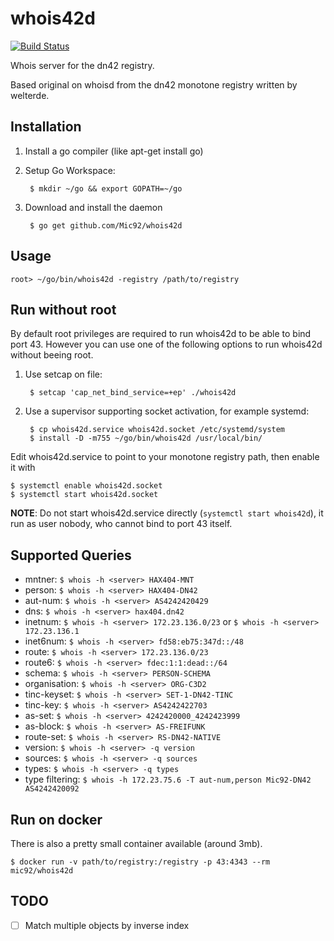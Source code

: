 # whois42d
[![Build Status](https://travis-ci.org/Mic92/whois42d.svg?branch=master)](https://travis-ci.org/Mic92/whois42d)

Whois server for the dn42 registry.

Based original on whoisd from the dn42 monotone registry written by welterde.

## Installation

1. Install a go compiler (like apt-get install go)
2. Setup Go Workspace:

        $ mkdir ~/go && export GOPATH=~/go

3. Download and install the daemon

        $ go get github.com/Mic92/whois42d

## Usage

    root> ~/go/bin/whois42d -registry /path/to/registry


## Run without root

By default root privileges are required to run whois42d to be able to bind port 43.
However you can use one of the following options to run whois42d without beeing root.

1. Use setcap on file:

        $ setcap 'cap_net_bind_service=+ep' ./whois42d

2. Use a supervisor supporting socket activation, for example systemd:

        $ cp whois42d.service whois42d.socket /etc/systemd/system
        $ install -D -m755 ~/go/bin/whois42d /usr/local/bin/

Edit whois42d.service to point to your monotone registry path, then enable it with

    $ systemctl enable whois42d.socket
    $ systemctl start whois42d.socket

**NOTE**: Do not start whois42d.service directly (`systemctl start whois42d`),
it run as user nobody, who cannot bind to port 43 itself.

## Supported Queries

- mntner: `$ whois -h <server> HAX404-MNT`
- person: `$ whois -h <server> HAX404-DN42`
- aut-num: `$ whois -h <server> AS4242420429`
- dns: `$ whois -h <server> hax404.dn42`
- inetnum: `$ whois -h <server> 172.23.136.0/23` or `$ whois -h <server> 172.23.136.1`
- inet6num: `$ whois -h <server> fd58:eb75:347d::/48`
- route: `$ whois -h <server> 172.23.136.0/23`
- route6: `$ whois -h <server> fdec:1:1:dead::/64`
- schema: `$ whois -h <server> PERSON-SCHEMA`
- organisation: `$ whois -h <server> ORG-C3D2`
- tinc-keyset: `$ whois -h <server> SET-1-DN42-TINC`
- tinc-key: `$ whois -h <server> AS4242422703`
- as-set: `$ whois -h <server> 4242420000_4242423999`
- as-block: `$ whois -h <server> AS-FREIFUNK`
- route-set: `$ whois -h <server> RS-DN42-NATIVE`
- version: `$ whois -h <server> -q version`
- sources: `$ whois -h <server> -q sources`
- types: `$ whois -h <server> -q types`
- type filtering: `$ whois -h 172.23.75.6 -T aut-num,person Mic92-DN42 AS4242420092`

## Run on docker

There is also a pretty small container available (around 3mb).

```
$ docker run -v path/to/registry:/registry -p 43:4343 --rm mic92/whois42d
```

## TODO

- [ ] Match multiple objects by inverse index
